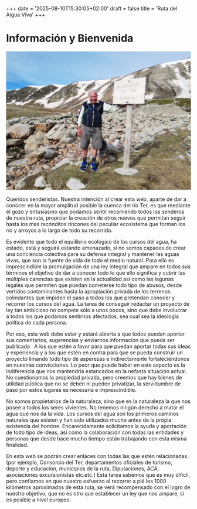 +++
date = '2025-08-10T15:30:05+02:00'
draft = false
title = 'Ruta del Aigua Viva'
+++

# Información y Bienvenida


![yo en la primera etapa](emilio.jpg)


Queridos senderistas. Nuestra intención al crear esta web, aparte de dar a conocer en la mayor amplitud posible la cuenca del río Ter, es que mediante el gozo y entusiasmo que podamos sentir recorriendo todos los senderos de nuestra ruta, propiciar la creación de otros nuevos que permitan seguir hasta los mas recónditos rincones del peculiar ecosistema que forman los río y arroyos a lo largo de todo su recorrido.


Es evidente que todo el equilibrio ecológico de los cursos del agua, ha estado, está y seguirá estando amenazado, si no somos capaces de crear una conciencia colectiva para su defensa integral y mantener las aguas vivas, que son la fuente de vida de todo el medio natural.
Para ello es imprescindible la promulgación de una ley integral que ampare en todos sus términos el objetivo de dar a conocer todo lo que ello significa y cubrir las múltiples carencias que existen en la actualidad así como las lagunas legales que permiten que puedan cometerse todo tipo de abusos, desde vertidos contaminantes hasta la apropiación privada de los terrenos colindantes que impiden el paso a todos los que pretendan conocer y recorrer los cursos del agua. La tarea de conseguir redactar un proyecto de ley tan ambicioso no compete sólo a unos pocos, sino que debe involucrar a todos los que podamos sentirnos afectados, sea cual sea la ideología política de cada persona.


Por eso, esta web debe estar y estará abierta a  que todos puedan aportar sus comentarios, sugerencias y enviarnos información que pueda ser publicada . A los que estén a favor para que puedan aportar todas sus ideas y experiencia y a los que estén en contra para que se pueda construir un proyecto limando todo tipo de asperezas e indirectamente fortaleciéndonos en nuestras convicciones. Lo peor que puede haber en este aspecto es la indiferencia que nos mantendría estancados en la nefasta  situación actual.
No cuestionamos la propiedad privada, pero creemos que hay bienes de utilidad pública que no se deben ni pueden privatizar, la servidumbre de paso por estos lugares es necesaria e imprescindible.


No somos propietarios de la naturaleza, sino que es la naturaleza la que nos posee a todos los seres vivientes. No tenemos ningún derecho a matar el agua que nos da la vida.
Los cursos del agua son los primeros caminos naturales que existen y han sido utilizados mucho antes de la propia existencia del hombre.
Encarecidamente solicitamos la ayuda y aportación de todo tipo de ideas, así como la colaboración con todas las entidades y personas que desde hace mucho tiempo están trabajando con esta misma finalidad.


En esta web se podrán crear enlaces con todas las que estén relacionadas. (por ejemplo, Consorcio del Ter, departamentos oficiales de turismo, deporte y educación, municipios de la ruta, Diputaciones, ACA, asociaciones excursionistas etc.etc.)
Esta tarea sabemos que es muy difícil, pero confiamos en que nuestro esfuerzo al recorrer a pié los 1000 kilómetros aproximados de esta ruta, se verá recompensado con el logro de nuestro objetivo, que no es otro que establecer un ley que nos ampare, si es posible a nivel europeo.
